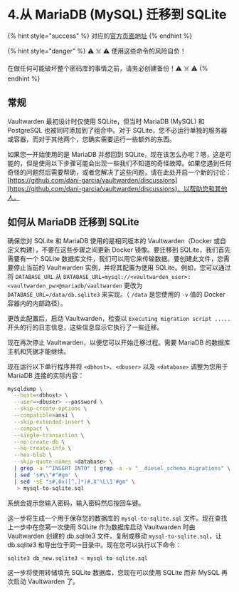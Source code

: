 # 4.从 MariaDB (MySQL) 迁移到 SQLite

{% hint style="success" %}
对应的[官方页面地址](https://github.com/dani-garcia/vaultwarden/wiki/Migrating-from-MariaDB-\(MySQL\)-to-SQLite)
{% endhint %}

{% hint style="danger" %}
⚠️ ☠️ ⚠️ 使用这些命令的风险自负！

在做任何可能破坏整个密码库的事情之前，请务必创建备份！⚠️ ☠️ ⚠️
{% endhint %}

## 常规 <a href="#general" id="general"></a>

Vaultwarden 最初设计时仅使用 SQLite，但当时 MariaDB (MySQL) 和 PostgreSQL 也被同时添加到了组合中。对于 SQLite，您不必运行单独的服务器或容器，而对于其他两个，您确实需要运行一些额外的东西。

如果您一开始使用的是 MariaDB 并想回到 SQLite，现在该怎么办呢？嗯，这是可能的，但是使用以下步骤可能会出现一些我们不知道的奇怪故障。如果您遇到任何奇怪的问题然后需要帮助，或者您解决了这些问题，请在此处开启一个新的讨论：[https://github.com/dani-garcia/vaultwarden/discussions](https://github.com/dani-garcia/vaultwarden/discussions)，以帮助您和其他人。

## 如何从 MariaDB 迁移到 SQLite <a href="#how-to-migrate-from-mariadb-to-sqlite" id="how-to-migrate-from-mariadb-to-sqlite"></a>

确保您对 SQLite 和 MariaDB 使用的是相同版本的 Vaultwarden（Docker 或自定义构建），不要在这些步骤之间更新 Docker 镜像。要迁移到 SQLite，我们首先需要有一个 SQLite 数据库文件，我们可以用它来传输数据。要创建此文件，您需要停止当前的 Vaultwarden 实例，并将其配置为使用 SQLite。例如，您可以通过将 `DATABASE_URL` 从 `DATABASE_URL=mysql://<vaultwarden_user>:<vaultwarden_pw>@mariadb/vaultwarden` 更改为 `DATABASE_URL=/data/db.sqlite3` 来实现。（ `/data` 是您使用的 `-v` 值的 Docker 容器内的内部路径）。

更改此配置后，启动 Vaultwarden，检查以 `Executing migration script .....` 开头的行的日志信息，这些信息显示它执行了一些迁移。

现在再次停止 Vaultwarden，以便您可以开始迁移过程。需要 MariaDB 的数据库主机和凭据才能继续。

现在运行以下单行程序并将 `<dbhost>`、`<dbuser>` 以及 `<database>` 调整为您用于 MariaDB 连接的实际内容：

```bash
mysqldump \
  --host=<dbhost> \
  --user=<dbuser> --password \
  --skip-create-options \
  --compatible=ansi \
  --skip-extended-insert \
  --compact \
  --single-transaction \
  --no-create-db \
  --no-create-info \
  --hex-blob \
  --skip-quote-names <database> \
  | grep -a "^INSERT INTO" | grep -a -v "__diesel_schema_migrations" \
  | sed 's#\\"#"#gm' \
  | sed -sE "s#,0x([^,]*)#,X'\L\1'#gm" \
   > mysql-to-sqlite.sql
```

系统会提示您输入密码，输入密码然后按回车键。

这一步将生成一个用于保存您的数据库的 `mysql-to-sqlite.sql` 文件。现在查找上一步中在您第一次使用 SQLite 作为数据库启动 Vaultwarden 时由 Vaultwarden 创建的 db.sqlite3 文件。复制或移动 `mysql-to-sqlite.sql`，让 db.sqlite3 和导出位于同一目录中。现在您可以执行以下命令：

```sql
sqlite3 db_new.sqlite3 < mysql-to-sqlite.sql
```

这一步将使用转储填充 SQLite 数据库，您现在可以使用 SQLite 而非 MySQL 再次启动 Vaultwarden 了。
